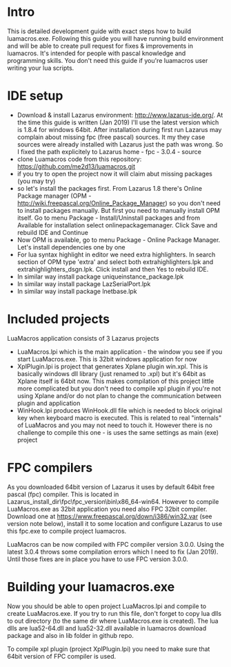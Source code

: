 # Intro
This is detailed development guide with exact steps how to build luamacros.exe. Following this guide you will have running build environment
and will be able to create pull request for fixes & improvements in luamacros. It's intended for people with pascal knowledge and programming
skills. You don't need this guide if you're luamacros user writing your lua scripts.

# IDE setup
* Download & install Lazarus environment: http://www.lazarus-ide.org/. At the time this guide is written (Jan 2019) I'll use the latest version
which is 1.8.4 for windows 64bit. After installation during first run Lazarus may complain about missing fpc (free pascal) sources. It my they case
sources were already installed with Lazarus just the path was wrong. So I fixed the path explicitely to Lazarus home - fpc - 3.0.4 - source
* clone Luamacros code from this repository: https://github.com/me2d13/luamacros.git
* if you try to open the project now it will claim abut missing packages (you may try)
* so let's install the packages first. From Lazarus 1.8 there's Online Package manager (OPM - http://wiki.freepascal.org/Online_Package_Manager) so
  you don't need to install packages manually. But first you need to manually install OPM itself. Go to menu Package - Install/Uninstall packages and
  from Available for installation select onlinepackagemanager. Click Save and rebuild IDE and Continue
* Now OPM is available, go to menu Package - Online Package Manager. Let's install dependencies one by one
* For lua syntax highlight in editor we need extra highlighters. In search section of OPM type 'extra' and select both extrahighlighters.lpk and 
  extrahighlighters_dsgn.lpk. Click install and then Yes to rebuild IDE.
* In similar way install package uniqueinstance_package.lpk
* In similar way install package LazSerialPort.lpk
* In similar way install package lnetbase.lpk

# Included projects
LuaMacros application consists of 3 Lazarus projects
* LuaMacros.lpi which is the main application - the window you see if you start LuaMacros.exe. This is 32bit windows application for now
* XplPlugin.lpi is project that generates Xplane plugin win.xpl. This is basically windows dll library (just renamed to .xpl) but it's 64bit as Xplane itself is 64bit now. This makes compilation of this project little more complicated but you don't need to compile xpl plugin if you're not using Xplane and/or do not plan to change the communication between plugin and application
* WinHook.lpi produces WinHook.dll file which is needed to block original key when keyboard macro is executed. This is related to real "internals" of LuaMacros and you may not need to touch it. However there is no challenge to compile this one - is uses the same settings as main (exe) project

# FPC compilers
As you downloaded 64bit version of Lazarus it uses by default 64bit free pascal (fpc) compiler. This is located in Lazarus_install_dir\fpc\fpc_version\bin\x86_64-win64. However to compile LuaMacros.exe as 32bit application you need also FPC 32bit compiler. Download one at https://www.freepascal.org/down/i386/win32.var (see version note below), install it to some location and configure Lazarus to use this fpc.exe to compile project luamacros.

LuaMacros can be now compiled with FPC compiler version 3.0.0. Using the latest 3.0.4 throws some compilation errors which I need to fix (Jan 2019). Until those fixes are in place you have to use FPC version 3.0.0.

# Building your luamacros.exe
Now you should be able to open project LuaMacros.lpi and compile to create LuaMacros.exe. If you try to run this file, don't forget to copy
lua dlls to out directory (to the same dir where LuaMacros.exe is created). The lua dlls are lua52-64.dll and lua52-32.dll available in luamacros download package and also in lib folder in github repo.

To compile xpl plugin (project XplPlugin.lpi) you need to make sure that 64bit version of FPC compiler is used. 